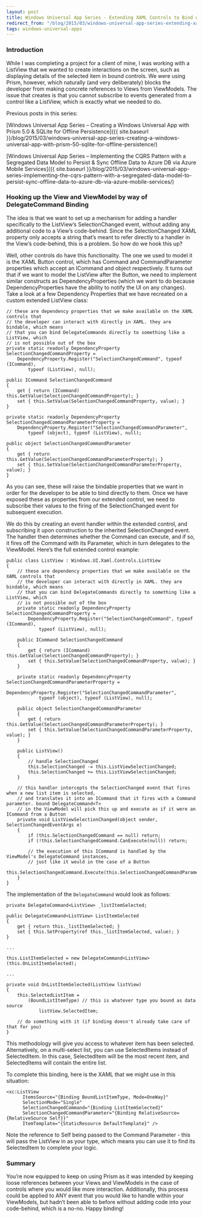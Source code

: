 ```yaml
---
layout: post
title: Windows Universal App Series - Extending XAML Controls to Bind with Prism 5.0
redirect_from: "/blog/2015/03/windows-universal-app-series-extending-xaml-controls-to-bind-with-prism-50/"
tags: windows-universal-apps
---
```


### Introduction
While I was completing a project for a client of mine, I was working with a ListView that we wanted to create interactions on the screen, such as displaying details of the selected item in bound controls. We were using Prism, however, which naturally (and very deliberately) blocks the developer from making concrete references to Views from ViewModels. The issue that creates is that you cannot subscribe to events generated from a control like a ListView, which is exactly what we needed to do.

<!--more-->

Previous posts in this series:

[Windows Universal App Series – Creating a Windows Universal App with Prism 5.0 & SQLite for Offline Persistence]({{ site.baseurl }}/blog/2015/03/windows-universal-app-series-creating-a-windows-universal-app-with-prism-50-sqlite-for-offline-persistence/)

[Windows Universal App Series – Implementing the CQRS Pattern with a Segregated Data Model to Persist & Sync Offline Data to Azure DB via Azure Mobile Services]({{ site.baseurl }}/blog/2015/03/windows-universal-app-series-implementing-the-cqrs-pattern-with-a-segregated-data-model-to-persist-sync-offline-data-to-azure-db-via-azure-mobile-services/)

### Hooking up the View and ViewModel by way of DelegateCommand Binding
The idea is that we want to set up a mechanism for adding a handler specifically to the ListView’s SelectionChanged event, without adding any additional code to a View’s code-behind. Since the SelectionChanged XAML property only accepts a string that’s meant to refer directly to a handler in the View’s code-behind, this is a problem. So how do we hook this up?

Well, other controls do have this functionality. The one we used to model it is the XAML Button control, which has Command and CommandParameter properties which accept an ICommand and object respectively. It turns out that if we want to model the ListView after the Button, we need to implement similar constructs as DependencyProperties (which we want to do because DependencyProperties have the ability to notify the UI on any changes). Take a look at a few Dependency Properties that we have recreated on a custom extended ListView class:

```
// these are dependency properties that we make available on the XAML controls that
// the developer can interact with directly in XAML. they are bindable, which means
// that you can bind DelegateCommands directly to something like a ListView, which
// is not possible out of the box
private static readonly DependencyProperty SelectionChangedCommandProperty =
    DependencyProperty.Register("SelectionChangedCommand", typeof (ICommand),
        typeof (ListView), null);

public ICommand SelectionChangedCommand
{
    get { return (ICommand) this.GetValue(SelectionChangedCommandProperty); }
    set { this.SetValue(SelectionChangedCommandProperty, value); }
}

private static readonly DependencyProperty SelectionChangedCommandParameterProperty =
    DependencyProperty.Register("SelectionChangedCommandParameter",
        typeof (object), typeof (ListView), null);

public object SelectionChangedCommandParameter
{
    get { return this.GetValue(SelectionChangedCommandParameterProperty); }
    set { this.SetValue(SelectionChangedCommandParameterProperty, value); }
}
```

As you can see, these will raise the bindable properties that we want in order for the developer to be able to bind directly to them. Once we have exposed these as properties from our extended control, we need to subscribe their values to the firing of the SelectionChanged event for subsequent execution.

We do this by creating an event handler within the extended control, and subscribing it upon construction to the inherited SelectionChanged event. The handler then determines whether the Command can execute, and if so, it fires off the Command with its Parameter, which in turn delegates to the ViewModel. Here’s the full extended control example:

```
public class ListView : Windows.UI.Xaml.Controls.ListView
{
	// these are dependency properties that we make available on the XAML controls that
	// the developer can interact with directly in XAML. they are bindable, which means
	// that you can bind DelegateCommands directly to something like a ListView, which
	// is not possible out of the box
	private static readonly DependencyProperty SelectionChangedCommandProperty =
		DependencyProperty.Register("SelectionChangedCommand", typeof (ICommand),
			typeof (ListView), null);

	public ICommand SelectionChangedCommand
	{
		get { return (ICommand) this.GetValue(SelectionChangedCommandProperty); }
		set { this.SetValue(SelectionChangedCommandProperty, value); }
	}

	private static readonly DependencyProperty SelectionChangedCommandParameterProperty =
		DependencyProperty.Register("SelectionChangedCommandParameter",
			typeof (object), typeof (ListView), null);

	public object SelectionChangedCommandParameter
	{
		get { return this.GetValue(SelectionChangedCommandParameterProperty); }
		set { this.SetValue(SelectionChangedCommandParameterProperty, value); }
	}

	public ListView()
	{
		// handle SelectionChanged
		this.SelectionChanged -= this.ListViewSelectionChanged;
		this.SelectionChanged += this.ListViewSelectionChanged;
	}

	// this handler intercepts the SelectionChanged event that fires when a new list item is selected,
	// and translates it into an ICommand that it fires with a Command parameter. bound DelegateCommand<T>
	// in the ViewModel will pick this up and execute as if it were an ICommand from a Button
	private void ListViewSelectionChanged(object sender, SelectionChangedEventArgs e)
	{
		if (this.SelectionChangedCommand == null) return;
		if (!this.SelectionChangedCommand.CanExecute(null)) return;

		// the execution of this ICommand is handled by the ViewModel's DelegateCommand instances,
		// just like it would in the case of a Button
		this.SelectionChangedCommand.Execute(this.SelectionChangedCommandParameter);
	}
}
```

The implementation of the `DelegateCommand` would look as follows:

```
private DelegateCommand<ListView> _listItemSelected;

public DelegateCommand<ListView> ListItemSelected
{
	get { return this._listItemSelected; }
	set { this.SetProperty(ref this._listItemSelected, value); }
}
		
...

this.ListItemSelected = new DelegateCommand<ListView>(this.OnListItemSelected);

...

private void OnListItemSelected(ListView listView)
{
	this.SelectedListItem = 
		(BoundListItemType) // this is whatever type you bound as data source
			listView.SelectedItem; 

	// do something with it (if binding doesn't already take care of that for you)
}
``` 

This methodology will give you access to whatever item has been selected. Alternatively, on a multi-select list, you can use SelectedItems instead of SelectedItem. In this case, SelectedItem will be the most recent item, and SelectedItems will contain the entire list.

To complete this binding, here is the XAML that we might use in this situation:

```
<xc:ListView
	  ItemsSource="{Binding BoundListItemType, Mode=OneWay}"
	  SelectionMode="Single"
	  SelectionChangedCommand="{Binding ListItemSelected}" 
	  SelectionChangedCommandParameter="{Binding RelativeSource={RelativeSource Self}}"
	  ItemTemplate="{StaticResource DefaultTemplate}" />
```

Note the reference to Self being passed to the Command Parameter - this will pass the ListView in as your type, which means you can use it to find its SelectedItem to complete your logic.

### Summary
You’re now equipped to keep on using Prism as it was intended by keeping loose references between your Views and ViewModels in the case of controls where you would like more interaction. Additionally, this process could be applied to ANY event that you would like to handle within your ViewModels, but hadn’t been able to before without adding code into your code-behind, which is a no-no. Happy binding!